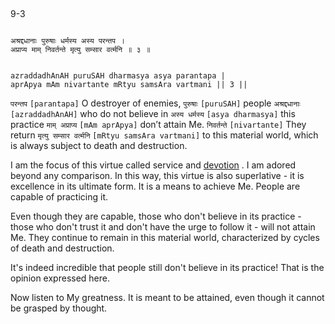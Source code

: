 ## <a name='_3'></a>
9-3


```shloka-sa

अश्रद्दधानाः पुरुषाः धर्मस्य अस्य परन्तप ।
अप्राप्य माम् निवर्तन्ते मृत्यु सम्सार वर्त्मनि ॥ ३ ॥

```
```shloka-sa-hk

azraddadhAnAH puruSAH dharmasya asya parantapa |
aprApya mAm nivartante mRtyu samsAra vartmani || 3 ||

```
`परन्तप` `[parantapa]` O destroyer of enemies, `पुरुषाः` `[puruSAH]` people `अश्रद्दधानाः` `[azraddadhAnAH]` who do not believe in `अस्य धर्मस्य` `[asya dharmasya]` this practice `माम् अप्राप्य` `[mAm aprApya]` don’t attain Me. `निवर्तन्ते` `[nivartante]` They return `मृत्यु सम्सार वर्त्मनि` `[mRtyu samsAra vartmani]` to this material world, which is always subject to death and destruction.

I am the focus of this virtue called service and 
[devotion](bhakti_a_defn)
. I am adored beyond any comparison. In this way, this virtue is also superlative - it is excellence in its ultimate form. It is a means to achieve Me. People are capable of practicing it. 

Even though they are capable, those who don't believe in its practice - those who don't trust it and don't have the urge to follow it - will not attain Me. They continue to remain in this material world, characterized by cycles of death and destruction. 

It's indeed incredible that people still don't believe in its practice! That is the opinion expressed here. 

Now listen to My greatness. It is meant to be attained, even though it cannot be grasped by thought.


